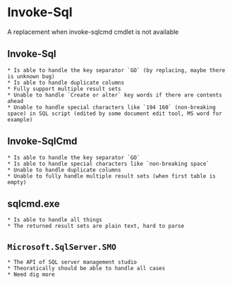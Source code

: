 # Invoke-Sql
A replacement when invoke-sqlcmd cmdlet is not available

## Invoke-Sql
    * Is able to handle the key separator `GO` (by replacing, maybe there is unknown bug)
    * Is able to handle duplicate columns
    * Fully support multiple result sets
    * Unable to handle `Create or alter` key words if there are contents ahead
    * Unable to handle special characters like `194 160` (non-breaking space) in SQL script (edited by some document edit tool, MS word for example)

## Invoke-SqlCmd
    * Is able to handle the key separator `GO`
    * Is able to handle special characters like `non-breaking space`
    * Unable to handle duplicate columns
    * Unable to fully handle multiple result sets (when first table is empty)

## sqlcmd.exe
    * Is able to handle all things
    * The returned result sets are plain text, hard to parse

## `Microsoft.SqlServer.SMO`
    * The API of SQL server management studio
    * Theoratically should be able to handle all cases
    * Need dig more
